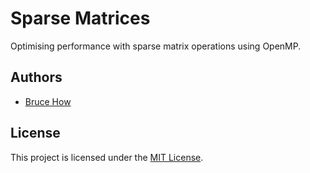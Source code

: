 # Sparse Matrices

Optimising performance with sparse matrix operations using OpenMP.

## Authors
- [Bruce How](https://github.com/brucehow)

## License

This project is licensed under the [MIT License](https://github.com/brucehow/matrix/blob/master/LICENSE).
